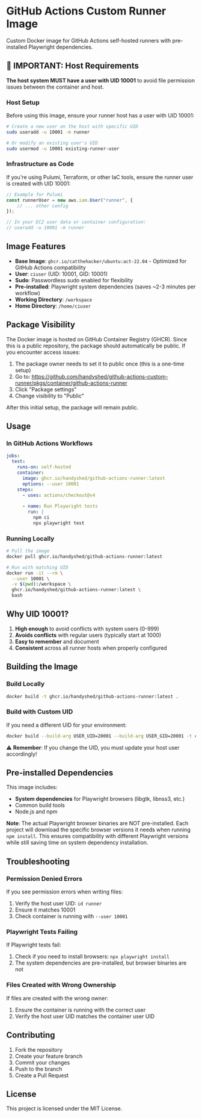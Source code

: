 # GitHub Actions Custom Runner Image

Custom Docker image for GitHub Actions self-hosted runners with pre-installed Playwright dependencies.

## 🚨 IMPORTANT: Host Requirements

**The host system MUST have a user with UID 10001** to avoid file permission issues between the container and host.

### Host Setup

Before using this image, ensure your runner host has a user with UID 10001:

```bash
# Create a new user on the host with specific UID
sudo useradd -u 10001 -m runner

# Or modify an existing user's UID
sudo usermod -u 10001 existing-runner-user
```

### Infrastructure as Code

If you're using Pulumi, Terraform, or other IaC tools, ensure the runner user is created with UID 10001:

```typescript
// Example for Pulumi
const runnerUser = new aws.iam.User("runner", {
    // ... other config
});

// In your EC2 user data or container configuration:
// useradd -u 10001 -m runner
```

## Image Features

- **Base Image**: `ghcr.io/catthehacker/ubuntu:act-22.04` - Optimized for GitHub Actions compatibility
- **User**: `ciuser` (UID: 10001, GID: 10001)
- **Sudo**: Passwordless sudo enabled for flexibility
- **Pre-installed**: Playwright system dependencies (saves ~2-3 minutes per workflow)
- **Working Directory**: `/workspace`
- **Home Directory**: `/home/ciuser`

## Package Visibility

The Docker image is hosted on GitHub Container Registry (GHCR). Since this is a public repository, the package should automatically be public. If you encounter access issues:

1. The package owner needs to set it to public once (this is a one-time setup)
2. Go to: https://github.com/handyshed/github-actions-custom-runner/pkgs/container/github-actions-runner
3. Click "Package settings" 
4. Change visibility to "Public"

After this initial setup, the package will remain public.

## Usage

### In GitHub Actions Workflows

```yaml
jobs:
  test:
    runs-on: self-hosted
    container:
      image: ghcr.io/handyshed/github-actions-runner:latest
      options: --user 10001
    steps:
      - uses: actions/checkout@v4
      
      - name: Run Playwright tests
        run: |
          npm ci
          npx playwright test
```

### Running Locally

```bash
# Pull the image
docker pull ghcr.io/handyshed/github-actions-runner:latest

# Run with matching UID
docker run -it --rm \
  --user 10001 \
  -v $(pwd):/workspace \
  ghcr.io/handyshed/github-actions-runner:latest \
  bash
```

## Why UID 10001?

1. **High enough** to avoid conflicts with system users (0-999)
2. **Avoids conflicts** with regular users (typically start at 1000)
3. **Easy to remember** and document
4. **Consistent** across all runner hosts when properly configured

## Building the Image

### Build Locally

```bash
docker build -t ghcr.io/handyshed/github-actions-runner:latest .
```

### Build with Custom UID

If you need a different UID for your environment:

```bash
docker build --build-arg USER_UID=20001 --build-arg USER_GID=20001 -t custom-runner .
```

⚠️ **Remember**: If you change the UID, you must update your host user accordingly!

## Pre-installed Dependencies

This image includes:
- **System dependencies** for Playwright browsers (libgtk, libnss3, etc.)
- Common build tools
- Node.js and npm

**Note**: The actual Playwright browser binaries are NOT pre-installed. Each project will download the specific browser versions it needs when running `npm install`. This ensures compatibility with different Playwright versions while still saving time on system dependency installation.

## Troubleshooting

### Permission Denied Errors

If you see permission errors when writing files:
1. Verify the host user UID: `id runner`
2. Ensure it matches 10001
3. Check container is running with `--user 10001`

### Playwright Tests Failing

If Playwright tests fail:
1. Check if you need to install browsers: `npx playwright install`
2. The system dependencies are pre-installed, but browser binaries are not

### Files Created with Wrong Ownership

If files are created with the wrong owner:
1. Ensure the container is running with the correct user
2. Verify the host user UID matches the container user UID

## Contributing

1. Fork the repository
2. Create your feature branch
3. Commit your changes
4. Push to the branch
5. Create a Pull Request

## License

This project is licensed under the MIT License.